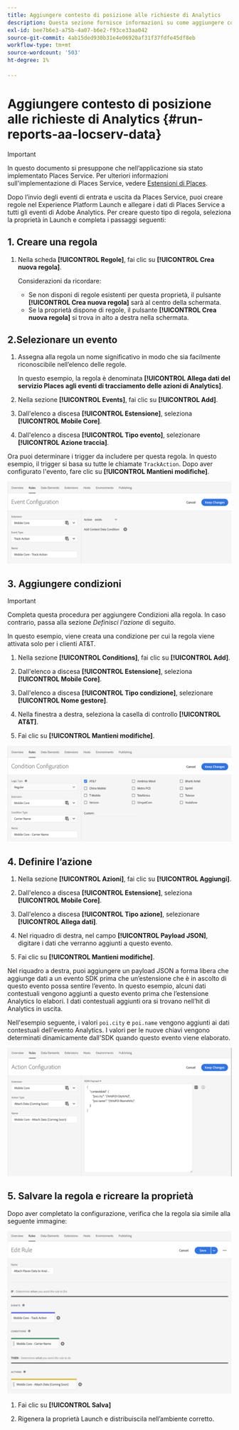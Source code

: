 ```yaml
---
title: Aggiungere contesto di posizione alle richieste di Analytics
description: Questa sezione fornisce informazioni su come aggiungere contesto di posizione alle richieste di Analytics.
exl-id: bee7b6e3-a75b-4a07-b6e2-f93ce33aa042
source-git-commit: 4ab15ded930b31e4e06920af31f37fdfe45df8eb
workflow-type: tm+mt
source-wordcount: '503'
ht-degree: 1%

---
```


# Aggiungere contesto di posizione alle richieste di Analytics {#run-reports-aa-locserv-data}

>[!IMPORTANT]
>
>In questo documento si presuppone che nell’applicazione sia stato implementato Places Service. Per ulteriori informazioni sull&#39;implementazione di Places Service, vedere [Estensioni di Places](/help/places-ext-aep-sdks/places-extension/places-extension.md).

Dopo l’invio degli eventi di entrata e uscita da Places Service, puoi creare regole nel Experience Platform Launch e allegare i dati di Places Service a tutti gli eventi di Adobe Analytics. Per creare questo tipo di regola, seleziona la proprietà in Launch e completa i passaggi seguenti:

## 1. Creare una regola

1. Nella scheda **[!UICONTROL Regole]**, fai clic su **[!UICONTROL Crea nuova regola]**.

   Considerazioni da ricordare:
   * Se non disponi di regole esistenti per questa proprietà, il pulsante **[!UICONTROL Crea nuova regola]** sarà al centro della schermata.
   * Se la proprietà dispone di regole, il pulsante **[!UICONTROL Crea nuova regola]** si trova in alto a destra nella schermata.

## 2.Selezionare un evento

1. Assegna alla regola un nome significativo in modo che sia facilmente riconoscibile nell’elenco delle regole.

   In questo esempio, la regola è denominata **[!UICONTROL Allega dati del servizio Places agli eventi di tracciamento delle azioni di Analytics]**.

1. Nella sezione **[!UICONTROL Events]**, fai clic su **[!UICONTROL Add]**.

1. Dall&#39;elenco a discesa **[!UICONTROL Estensione]**, seleziona **[!UICONTROL Mobile Core]**.

1. Dall&#39;elenco a discesa **[!UICONTROL Tipo evento]**, selezionare **[!UICONTROL Azione traccia]**.

Ora puoi determinare i trigger da includere per questa regola. In questo esempio, il trigger si basa su tutte le chiamate `TrackAction`. Dopo aver configurato l&#39;evento, fare clic su **[!UICONTROL Mantieni modifiche]**.

![&quot;crea un evento&quot;](/help/assets/ad-setEvent_use-analytics-data.png)


## 3. Aggiungere condizioni

>[!IMPORTANT]
>
>Completa questa procedura per aggiungere Condizioni alla regola. In caso contrario, passa alla sezione *Definisci l&#39;azione* di seguito.

In questo esempio, viene creata una condizione per cui la regola viene attivata solo per i clienti AT&amp;T.

1. Nella sezione **[!UICONTROL Conditions]**, fai clic su **[!UICONTROL Add]**.

1. Dall&#39;elenco a discesa **[!UICONTROL Estensione]**, seleziona **[!UICONTROL Mobile Core]**.

1. Dall&#39;elenco a discesa **[!UICONTROL Tipo condizione]**, selezionare **[!UICONTROL Nome gestore]**.

1. Nella finestra a destra, seleziona la casella di controllo **[!UICONTROL AT&amp;T]**.

1. Fai clic su **[!UICONTROL Mantieni modifiche]**.

![&quot;crea una condizione&quot;](/help/assets/ad-setCondition_use-analytics-data.png)

## 4. Definire l’azione

1. Nella sezione **[!UICONTROL Azioni]**, fai clic su **[!UICONTROL Aggiungi]**.

1. Dall&#39;elenco a discesa **[!UICONTROL Estensione]**, seleziona **[!UICONTROL Mobile Core]**.

1. Dall&#39;elenco a discesa **[!UICONTROL Tipo azione]**, selezionare **[!UICONTROL Allega dati]**.

1. Nel riquadro di destra, nel campo **[!UICONTROL Payload JSON]**, digitare i dati che verranno aggiunti a questo evento.

1. Fai clic su **[!UICONTROL Mantieni modifiche]**.

Nel riquadro a destra, puoi aggiungere un payload JSON a forma libera che aggiunge dati a un evento SDK prima che un’estensione che è in ascolto di questo evento possa sentire l’evento. In questo esempio, alcuni dati contestuali vengono aggiunti a questo evento prima che l’estensione Analytics lo elabori. I dati contestuali aggiunti ora si trovano nell’hit di Analytics in uscita.

Nell&#39;esempio seguente, i valori `poi.city` e `poi.name` vengono aggiunti ai dati contestuali dell&#39;evento Analytics. I valori per le nuove chiavi vengono determinati dinamicamente dall&#39;SDK quando questo evento viene elaborato.

![&quot;crea un&#39;azione&quot;](/help/assets/ad-setAction_use-analytics-data.png)

## 5. Salvare la regola e ricreare la proprietà

Dopo aver completato la configurazione, verifica che la regola sia simile alla seguente immagine:

![&quot;regola completata.&quot;](/help/assets/ad-ruleComplete_use-analytics-data.png)

1. Fai clic su **[!UICONTROL Salva]**

1. Rigenera la proprietà Launch e distribuiscila nell’ambiente corretto.
